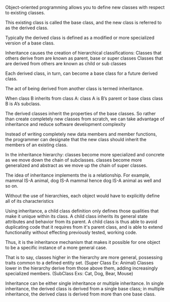 Object-oriented programming allows you to define new classes with respect to existing classes.

This existing class is called the base class, and the new class is referred to as the derived class.

Typically the derived class is defined as a modified or more specialized version of a base class.

Inheritance causes the creation of hierarchical classifications:
Classes that others derive from are known as parent, base or super classes
Classes that are derived from others are known as child or sub classes

Each derived class, in turn, can become a base class for a future derived class.

The act of being derived from another class is termed inheritance.

When class B inherits from class A:
class A is B’s parent or base class
class B is A’s subclass.


The derived classes inherit the properties of the base classes.
So rather than create completely new classes from scratch, we can take advantage of inheritance and reduce software development complexity

Instead of writing completely new data members and member functions, the programmer can designate that the new class should inherit the members of an existing class.


In the inheritance hierarchy:
classes become more specialized and concrete as we move down the chain of subclasses.
classes become more generalized and abstract as we move up the chain of super classes.

The idea of inheritance implements the is a relationship. For example, mammal IS-A animal, dog IS-A mammal hence dog IS-A animal as well and so on.



Without the use of hierarchies, each object would have to explicitly define all of its characteristics

Using inheritance, a child class definition only defines those qualities that make it unique within its class. A child class inherits its general state attributes and behavior from its parent. A child class is thus able to avoid duplicating code that it requires from it's parent class, and is able to extend functionality without effecting previously tested, working code.

Thus, it is the inheritance mechanism that makes it possible for one    object to be a specific instance of a more general case.

That is to say, classes higher in the hierarchy are more general, possessing traits common to a defined entity set.
(Super Class Ex: Animal)
Classes lower in the hierarchy derive from those above them, adding increasingly specialized members.
(SubClass Exs: Cat, Dog, Bear, Mouse)


Inheritance can be either single inheritance or multiple inheritance. In single inheritance, the derived class is derived from a single base class; in multiple inheritance, the derived class is derived from more than one base class.
